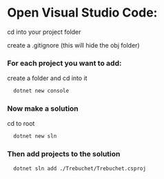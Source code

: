 # Open Visual Studio Code:
cd into your project folder 

create a .gitignore (this will hide the obj folder)

### For each project you want to add:
create a folder and cd into it

```bash
  dotnet new console
```

### Now make a solution
cd to root

```bash
  dotnet new sln
```

### Then add projects to the solution

```bash
  dotnet sln add ./Trebuchet/Trebuchet.csproj
```
